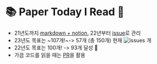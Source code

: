 # 📚 Paper Today I Read 📓
- 21년도까지 [markdown + notion](https://github.com/long8v/PTIR/blob/main/2021.md), 22년부터 [issue](https://github.com/long8v/PTIR/issues)로 관리
- 23년도 목표는 ~107개!~-> 57개 (총 150개) 현재 <img alt="issues" src="https://img.shields.io/github/issues/long8v/PTIR?color=0088ff"> 개
- 22년도 목표는 100개! -> 93개 달성 :tada:
- 가끔 코드를 읽을 때는 [PR](https://github.com/long8v/PTIR/pulls)을 활용
